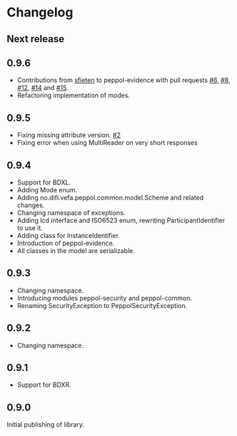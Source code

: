 # Changelog

## Next release

## 0.9.6

* Contributions from [sfieten](https://github.com/sfieten) to peppol-evidence with pull requests [#6](https://github.com/difi/vefa-peppol/pull/6), [#8](https://github.com/difi/vefa-peppol/pull/8), [#12](https://github.com/difi/vefa-peppol/pull/12), [#14](https://github.com/difi/vefa-peppol/pull/14) and [#15](https://github.com/difi/vefa-peppol/pull/15).
* Refactoring implementation of modes.

## 0.9.5

* Fixing missing attribute version. [#2](https://github.com/difi/vefa-peppol/issues/2)
* Fixing error when using MultiReader on very short responses

## 0.9.4

* Support for BDXL.
* Adding Mode enum.
* Adding no.difi.vefa.peppol.common.model.Scheme and related changes.
* Changing namespace of exceptions.
* Adding Icd interface and ISO6523 enum, rewriting ParticipantIdentifier to use it.
* Adding class for InstanceIdentifier.
* Introduction of peppol-evidence.
* All classes in the model are serializable.

## 0.9.3

* Changing namespace.
* Introducing modules peppol-security and peppol-common.
* Renaming SecurityException to PeppolSecurityException.

## 0.9.2

* Changing namespace.

## 0.9.1

* Support for BDXR.

## 0.9.0

Initial publishing of library.
